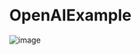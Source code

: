 # OpenAIExample
![image](https://user-images.githubusercontent.com/77546226/228528106-adf528e3-5c01-43fb-a35a-ad54bf3486d1.png)
